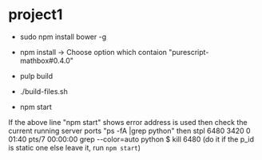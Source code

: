 # project1


* sudo npm install bower -g 

* npm  install		->		Choose option which contaion "purescript-mathbox#0.4.0"

* pulp build

* ./build-files.sh

* npm start

If the above line "npm start" shows error address is used then check the current running server ports 
"ps -fA |grep python" then
stpl      6480  3420  0 01:40 pts/7    00:00:00 grep --color=auto python
$ kill 6480 (do it if the p_id is static one else leave it, run `npm start`)

[0]: https://github.com/rintcius/purescript-mathbox  "plane rotaion"
